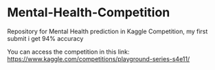 # Mental-Health-Competition

Repository for Mental Health prediction in Kaggle Competition, my first submit i get 94% accuracy 

You can access the competition in this link: https://www.kaggle.com/competitions/playground-series-s4e11/

